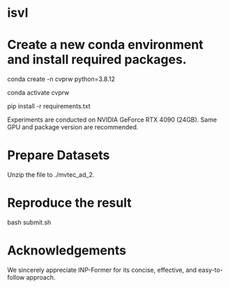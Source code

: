 # isvl
# Create a new conda environment and install required packages.
  conda create -n cvprw python=3.8.12
  
  conda activate cvprw
  
  pip install -r requirements.txt

Experiments are conducted on NVIDIA GeForce RTX 4090 (24GB). Same GPU and package version are recommended.

# Prepare Datasets

Unzip the file to ./mvtec_ad_2.

# Reproduce the result
bash submit.sh


# Acknowledgements
We sincerely appreciate INP-Former for its concise, effective, and easy-to-follow approach.
